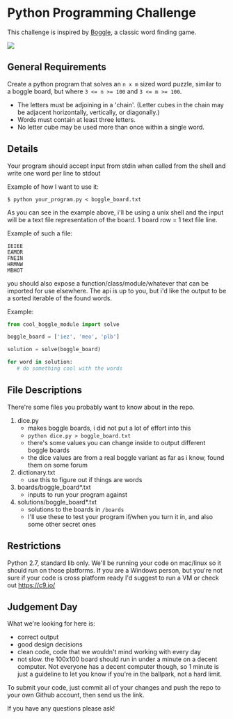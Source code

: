 # Python Programming Challenge
This challenge is inspired by [Boggle](https://en.wikipedia.org/wiki/Boggle), a classic word finding game.

![](http://i.imgur.com/Jd1o6nd.gif)

## General Requirements
Create a python program that solves an `n x m` sized word puzzle,
similar to a boggle board, but where `3 <= n >= 100` and `3 <= m >= 100`.

* The letters must be adjoining in a 'chain'. (Letter cubes in the chain may be adjacent horizontally, vertically, or diagonally.)
* Words must contain at least three letters.
* No letter cube may be used more than once within a single word.

## Details
Your program should accept input from stdin when called
from the shell and write one word per line to stdout

Example of how I want to use it:
```
$ python your_program.py < boggle_board.txt
```

As you can see in the example above, i'll be using a unix shell
and the input will be a text file representation of the board.
1 board row = 1 text file line.

Example of such a file:
```
IEIEE
EAMOR
FNEIN
HRMNW
MBHOT

```

you should also expose a function/class/module/whatever that can
be imported for use elsewhere. The api is up to you, but i'd like
the output to be  a sorted iterable of the found words.

Example:
```python
from cool_boggle_module import solve

boggle_board = ['iez', 'meo', 'plb']

solution = solve(boggle_board)

for word in solution:
   # do something cool with the words
```

## File Descriptions
There're some files you probably want to know about in the repo.

1. dice.py
	* makes boggle boards, i did not put a lot of effort into this
	* `python dice.py > boggle_board.txt`
	* there's some values you can change inside to output different boggle boards
	* the dice values are from a real boggle variant as far as i know,
	found them on some forum
2. dictionary.txt
	* use this to figure out if things are words
3. boards/boggle\_board\*.txt
	* inputs to run your program against
4. solutions/boggle\_board\*.txt
	* solutions to the boards in `/boards`
	* I'll use these to test your program if/when you turn it in,
	and also some other secret ones

## Restrictions
Python 2.7, standard lib only.
We'll be running your code on mac/linux so it should run on those platforms. If you are
a Windows person, but you're not sure if your code is cross platform ready
I'd suggest to run a VM or check out https://c9.io/

## Judgement Day
What we're looking for here is:
* correct output
* good design decisions
* clean code, code that we wouldn't mind working with every day
* not slow. the 100x100 board should run in under a minute on a decent computer.
Not everyone has a decent computer though, so 1 minute is just a guideline to
let you know if you're in the ballpark, not a hard limit.

To submit your code, just commit all of your changes and push the repo to your own Github account, then send us the link.

If you have any questions please ask!

